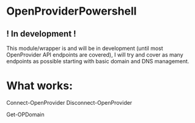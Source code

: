 # OpenProviderPowershell

## ! In development !
This module/wrapper is and will be in development (until most OpenProvider API endpoints are covered), I will try and cover as many endpoints as possible starting with basic domain and DNS management. 

# What works:
Connect-OpenProvider
Disconnect-OpenProvider

Get-OPDomain